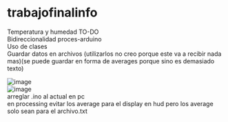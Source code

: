 # trabajofinalinfo
Temperatura y humedad
TO-DO  
Bidireccionalidad proces-arduino  
Uso de clases  
Guardar datos en archivos (utilizarlos no creo porque este va a recibir nada mas)(se puede guardar en forma de averages porque sino es demasiado texto)   
 
![image](https://github.com/nqqho/trabajofinalinfo/assets/143228789/55657c47-b29d-49fd-b622-a0fd0fe902dd)  
![image](https://github.com/nqqho/trabajofinalinfo/assets/143228789/75a61ca1-9228-43af-bb10-b837d264c680)  
arreglar .ino al actual en pc  
en processing evitar los average para el display en hud pero los average solo sean para el archivo.txt  
